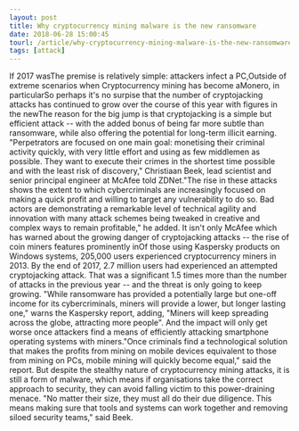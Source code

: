 ```yaml
---
layout: post
title: Why cryptocurrency mining malware is the new ransomware
date: 2018-06-28 15:00:45
tourl: /article/why-cryptocurrency-mining-malware-is-the-new-ransomware/
tags: [attack]
---
```

If 2017 wasThe premise is relatively simple: attackers infect a PC,Outside of extreme scenarios when Cryptocurrency mining has become aMonero, in particularSo perhaps it's no surpise that the number of cryptojacking attacks has continued to grow over the course of this year with figures in the newThe reason for the big jump is that cryptojacking is a simple but efficient attack -- with the added bonus of being far more subtle than ransomware, while also offering the potential for long-term illicit earning. "Perpetrators are focused on one main goal: monetising their criminal activity quickly, with very little effort and using as few middlemen as possible. They want to execute their crimes in the shortest time possible and with the least risk of discovery," Christiaan Beek, lead scientist and senior principal engineer at McAfee told ZDNet."The rise in these attacks shows the extent to which cybercriminals are increasingly focused on making a quick profit and willing to target any vulnerability to do so. Bad actors are demonstrating a remarkable level of technical agility and innovation with many attack schemes being tweaked in creative and complex ways to remain profitable," he added. It isn't only McAfee which has warned about the growing danger of cryptojacking attacks -- the rise of coin miners features prominently inOf those using Kaspersky products on Windows systems, 205,000 users experienced cryptocurrency miners in 2013. By the end of 2017, 2.7 million users had experienced an attempted cryptojacking attack. That was a significant 1.5 times more than the number of attacks in the previous year -- and the threat is only going to keep growing. "While ransomware has provided a potentially large but one-off income for its cybercriminals, miners will provide a lower, but longer lasting one," warns the Kaspersky report, adding, "Miners will keep spreading across the globe, attracting more people". And the impact will only get worse once attackers find a means of efficiently attacking smartphone operating systems with miners."Once criminals find a technological solution that makes the profits from mining on mobile devices equivalent to those from mining on PCs, mobile mining will quickly become equal," said the report. But despite the stealthy nature of cryptocurrency mining attacks, it is still a form of malware, which means if organisations take the correct approach to security, they can avoid falling victim to this power-draining menace. "No matter their size, they must all do their due diligence. This means making sure that tools and systems can work together and removing siloed security teams," said Beek.